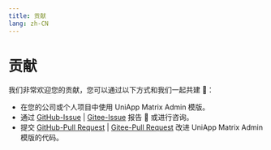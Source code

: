 ```yaml
---
title: 贡献
lang: zh-CN
---
```


# 贡献
我们非常欢迎您的贡献，您可以通过以下方式和我们一起共建 🤩：

- 在您的公司或个人项目中使用 UniApp Matrix Admin 模版。
- 通过 [GitHub-Issue](https://github.com/matrix-zyh/uni-app-admin-lite/issues) | [Gitee-Issue](https://gitee.com/matrix-zyh/uni-app-admin-lite/issues) 报告 🐞 或进行咨询。
- 提交 [GitHub-Pull Request](https://github.com/matrix-zyh/uni-app-admin-lite/pulls) | [Gitee-Pull Request](https://gitee.com/matrix-zyh/uni-app-admin-lite/pulls) 改进 UniApp Matrix Admin 模版的代码。